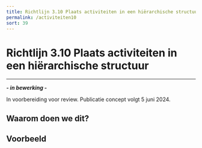 ```yaml
---
title: Richtlijn 3.10 Plaats activiteiten in een hiërarchische structuur 
permalink: /activiteiten10
sort: 39
---
```


# Richtlijn 3.10 Plaats activiteiten in een hiërarchische structuur
----------------

***- in bewerking -***

In voorbereiding voor review. Publicatie concept volgt 5 juni 2024.

## Waarom doen we dit?


**Voorbeeld**
----------------
